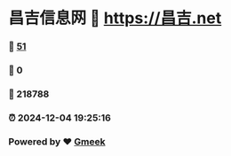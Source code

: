 # 昌吉信息网 :link: https://昌吉.net 
### :page_facing_up: [51](https://昌吉.net/tag.html) 
### :speech_balloon: 0 
### :hibiscus: 218788 
### :alarm_clock: 2024-12-04 19:25:16 
### Powered by :heart: [Gmeek](https://github.com/Meekdai/Gmeek)
